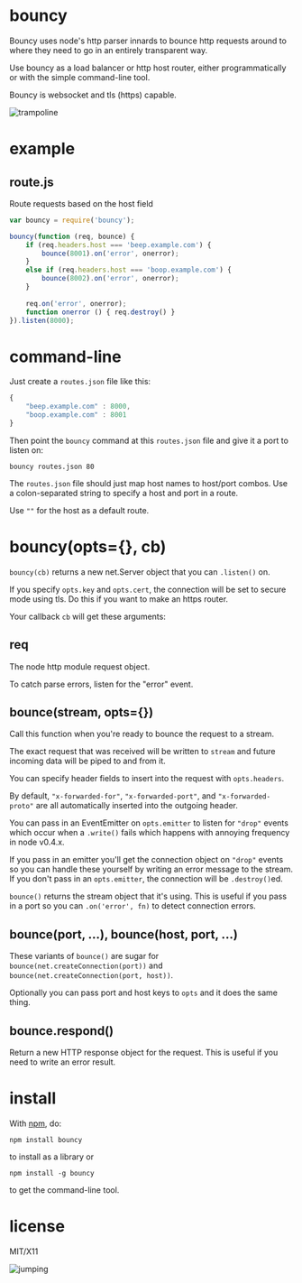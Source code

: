 bouncy
======

Bouncy uses node's http parser innards to bounce http requests around to where
they need to go in an entirely transparent way.

Use bouncy as a load balancer or http host router, either programmatically or
with the simple command-line tool.

Bouncy is websocket and tls (https) capable.

![trampoline](http://substack.net/images/trampoline.png)

example
=======

route.js
--------

Route requests based on the host field

````javascript
var bouncy = require('bouncy');

bouncy(function (req, bounce) {
    if (req.headers.host === 'beep.example.com') {
        bounce(8001).on('error', onerror);
    }
    else if (req.headers.host === 'boop.example.com') {
        bounce(8002).on('error', onerror);
    }
    
    req.on('error', onerror);
    function onerror () { req.destroy() }
}).listen(8000);
````

command-line
============

Just create a `routes.json` file like this:

````javascript
{
    "beep.example.com" : 8000,
    "boop.example.com" : 8001
}
````

Then point the `bouncy` command at this `routes.json` file and give it a port to
listen on:

    bouncy routes.json 80

The `routes.json` file should just map host names to host/port combos.
Use a colon-separated string to specify a host and port in a route.

Use `""` for the host as a default route.

bouncy(opts={}, cb)
===================

`bouncy(cb)` returns a new net.Server object that you can `.listen()` on.

If you specify `opts.key` and `opts.cert`, the connection will be set to secure
mode using tls. Do this if you want to make an https router.

Your callback `cb` will get these arguments:

req
---

The node http module request object.

To catch parse errors, listen for the "error" event.

bounce(stream, opts={})
-----------------------

Call this function when you're ready to bounce the request to a stream.

The exact request that was received will be written to `stream` and future
incoming data will be piped to and from it.

You can specify header fields to insert into the request with `opts.headers`.

By default, `"x-forwarded-for"`, `"x-forwarded-port"`, and `"x-forwarded-proto"`
are all automatically inserted into the outgoing header.

You can pass in an EventEmitter on `opts.emitter` to listen for `"drop"` events
which occur when a `.write()` fails which happens with annoying frequency in
node v0.4.x.

If you pass in an emitter you'll get the connection object on `"drop"` events so
you can handle these yourself by writing an error message to the stream. If you
don't pass in an `opts.emitter`, the connection will be `.destroy()`ed.

`bounce()` returns the stream object that it's using. This is useful if you pass
in a port so you can `.on('error', fn)` to detect connection errors.

bounce(port, ...), bounce(host, port, ...)
------------------------------------------

These variants of `bounce()` are sugar for
`bounce(net.createConnection(port))`
and
`bounce(net.createConnection(port, host))`.

Optionally you can pass port and host keys to `opts` and it does the same thing.

bounce.respond()
----------------

Return a new HTTP response object for the request.
This is useful if you need to write an error result.

install
=======

With [npm](http://npmjs.org), do:

    npm install bouncy

to install as a library or

    npm install -g bouncy

to get the command-line tool.

license
=======

MIT/X11

![jumping](http://substack.net/images/jumping.png)
